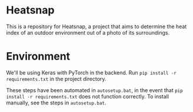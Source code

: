# Heatsnap

This is a repository for Heatsnap, a project that aims to determine the heat index of an outdoor environment out of a photo of its surroundings.

# Environment

We'll be using Keras with PyTorch in the backend. Run `pip install -r requirements.txt` in the project directory. 

These steps have been automated in `autosetup.bat`, in the event that `pip install -r requirements.txt` does not function correctly. To install manually, see the steps in `autosetup.bat`.

